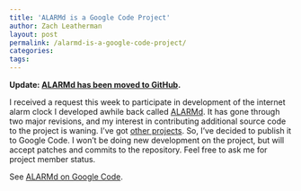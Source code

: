 ```yaml
---
title: 'ALARMd is a Google Code Project'
author: Zach Leatherman
layout: post
permalink: /alarmd-is-a-google-code-project/
categories:
tags:
---
```


**Update: [ALARMd has been moved to GitHub](/web/alarmd-is-now-on-github/).**

I received a request this week to participate in development of the internet alarm clock I developed awhile back called [ALARMd][1]. It has gone through two major revisions, and my interest in contributing additional source code to the project is waning. I’ve got [other projects][2]. So, I’ve decided to publish it to Google Code. I won’t be doing new development on the project, but will accept patches and commits to the repository. Feel free to ask me for project member status.

 [1]: http://www.alarmd.com/
 [2]: http://www.tournology.com/

See [ALARMd on Google Code][3].

 [3]: http://code.google.com/p/alarmd/